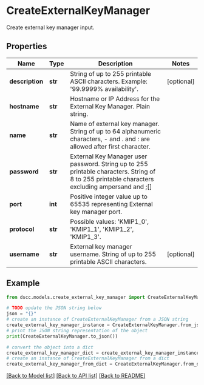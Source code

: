 # CreateExternalKeyManager

Create external key manager input.

## Properties

Name | Type | Description | Notes
------------ | ------------- | ------------- | -------------
**description** | **str** | String of up to 255 printable ASCII characters. Example: &#39;99.9999% availability&#39;. | [optional] 
**hostname** | **str** | Hostname or IP Address for the External Key Manager. Plain string. | 
**name** | **str** | Name of external key manager. String of up to 64 alphanumeric characters, - and . and : are allowed after first character. | 
**password** | **str** | External Key Manager user password. String up to 255 printable characters. String of 8 to 255 printable characters excluding ampersand and ;[] | 
**port** | **int** | Positive integer value up to 65535 representing External key manager port. | 
**protocol** | **str** | Possible values: &#39;KMIP1_0&#39;, &#39;KMIP1_1&#39;, &#39;KMIP1_2&#39;, &#39;KMIP1_3&#39;. | 
**username** | **str** | External key manager username. String of up to 255 printable ASCII characters. | [optional] 

## Example

```python
from dscc.models.create_external_key_manager import CreateExternalKeyManager

# TODO update the JSON string below
json = "{}"
# create an instance of CreateExternalKeyManager from a JSON string
create_external_key_manager_instance = CreateExternalKeyManager.from_json(json)
# print the JSON string representation of the object
print(CreateExternalKeyManager.to_json())

# convert the object into a dict
create_external_key_manager_dict = create_external_key_manager_instance.to_dict()
# create an instance of CreateExternalKeyManager from a dict
create_external_key_manager_from_dict = CreateExternalKeyManager.from_dict(create_external_key_manager_dict)
```
[[Back to Model list]](../README.md#documentation-for-models) [[Back to API list]](../README.md#documentation-for-api-endpoints) [[Back to README]](../README.md)


